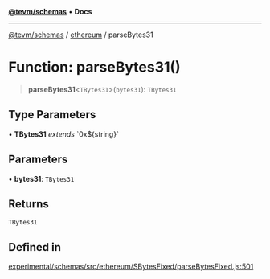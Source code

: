 [**@tevm/schemas**](../../README.md) • **Docs**

***

[@tevm/schemas](../../modules.md) / [ethereum](../README.md) / parseBytes31

# Function: parseBytes31()

> **parseBytes31**\<`TBytes31`\>(`bytes31`): `TBytes31`

## Type Parameters

• **TBytes31** *extends* \`0x$\{string\}\`

## Parameters

• **bytes31**: `TBytes31`

## Returns

`TBytes31`

## Defined in

[experimental/schemas/src/ethereum/SBytesFixed/parseBytesFixed.js:501](https://github.com/evmts/tevm-monorepo/blob/main/experimental/schemas/src/ethereum/SBytesFixed/parseBytesFixed.js#L501)
